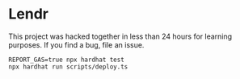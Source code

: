 # Lendr

This project was hacked together in less than 24 hours for learning purposes. If you find a bug, file an issue.

```shell
REPORT_GAS=true npx hardhat test
npx hardhat run scripts/deploy.ts
```
